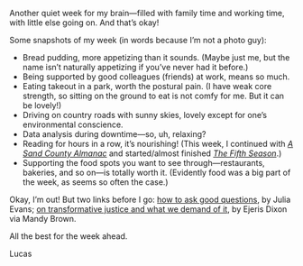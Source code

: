 Another quiet week for my brain—filled with family time and working time, with little else going on. And that’s okay!

Some snapshots of my week (in words because I’m not a photo guy):

- Bread pudding, more appetizing than it sounds. (Maybe just me, but the name isn’t naturally appetizing if you’ve never had it before.)
- Being supported by good colleagues (friends) at work, means so much.
- Eating takeout in a park, worth the postural pain. (I have weak core strength, so sitting on the ground to eat is not comfy for me. But it can be lovely!)
- Driving on country roads with sunny skies, lovely except for one’s environmental conscience.
- Data analysis during downtime—so, uh, relaxing?
- Reading for hours in a row, it’s nourishing! (This week, I continued with [_A Sand County Almanac_](https://www.aldoleopold.org/about/aldo-leopold/sand-county-almanac/) and started/almost finished [_The Fifth Season_](http://nkjemisin.com/books/the-fifth-season/).)
- Supporting the food spots you want to see through—restaurants, bakeries, and so on—is totally worth it. (Evidently food was a big part of the week, as seems so often the case.)

Okay, I’m out! But two links before I go: [how to ask good questions](https://jvns.ca/blog/good-questions/), by Julia Evans; [on transformative justice and what we demand of it](https://aworkinglibrary.com/writing/you-were-supposed-to-give-me-salvation), by Ejeris Dixon via Mandy Brown.

All the best for the week ahead.

Lucas